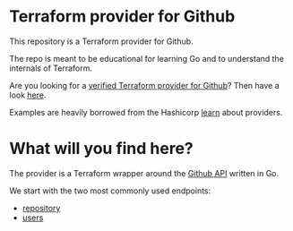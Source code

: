 # Terraform provider for Github
This repository is a Terraform provider for Github.

The repo is meant to be educational for learning Go and to understand the
internals of Terraform. 

Are you looking for a [verified Terraform provider for
Github](https://registry.terraform.io/providers/integrations/github/latest)?
Then have a look
[here](https://github.com/integrations/terraform-provider-github).

Examples are heavily borrowed from the Hashicorp
[learn](https://learn.hashicorp.com/collections/terraform/providers) about
providers.

# What will you find here?
The provider is a Terraform wrapper around the [Github
API](https://docs.github.com/en/rest) written in Go.

We start with the two most commonly used endpoints:
- [repository](https://docs.github.com/en/rest/reference/repos)
- [users](https://docs.github.com/en/rest/reference/users)
